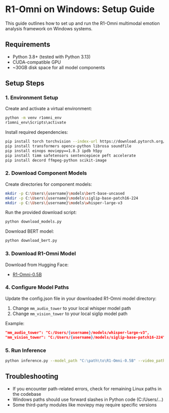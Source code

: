 # R1-Omni on Windows: Setup Guide

This guide outlines how to set up and run the R1-Omni multimodal emotion analysis framework on Windows systems.

## Requirements

- Python 3.8+ (tested with Python 3.13)
- CUDA-compatible GPU
- ~30GB disk space for all model components

## Setup Steps

### 1. Environment Setup

Create and activate a virtual environment:
```bash
python -m venv r1omni_env
r1omni_env\Scripts\activate
```

Install required dependencies:
```bash
pip install torch torchvision --index-url https://download.pytorch.org/whl/cu118
pip install transformers opencv-python librosa soundfile
pip install einops moviepy==1.0.3 ipdb h5py
pip install timm safetensors sentencepiece peft accelerate
pip install decord ffmpeg-python scikit-image
```

### 2. Download Component Models

Create directories for component models:
```bash
mkdir -p C:\Users\{username}\models\bert-base-uncased
mkdir -p C:\Users\{username}\models\siglip-base-patch16-224
mkdir -p C:\Users\{username}\models\whisper-large-v3
```

Run the provided download script:
```bash
python download_models.py
```

Download BERT model:
```bash
python download_bert.py
```

### 3. Download R1-Omni Model

Download from Hugging Face:
- [R1-Omni-0.5B](https://huggingface.co/StarJiaxing/R1-Omni-0.5B)

### 4. Configure Model Paths

Update the config.json file in your downloaded R1-Omni model directory:
1. Change `mm_audio_tower` to your local whisper model path
2. Change `mm_vision_tower` to your local siglip model path

Example:
```json
"mm_audio_tower": "C:/Users/{username}/models/whisper-large-v3",
"mm_vision_tower": "C:/Users/{username}/models/siglip-base-patch16-224",
```

### 5. Run Inference

```bash
python inference.py --model_path "C:\path\to\R1-Omni-0.5B" --video_path "path\to\video.mp4" --instruct "Analyze the emotions in this video and explain your reasoning."
```

## Troubleshooting

- If you encounter path-related errors, check for remaining Linux paths in the codebase
- Windows paths should use forward slashes in Python code (C:/Users/...)
- Some third-party modules like moviepy may require specific versions

